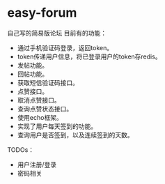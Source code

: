 # easy-forum
自己写的简易版论坛
目前有的功能：
- 通过手机验证码登录，返回token。
- token传递用户信息，将已登录用户的token存redis。
- 发帖功能。
- 回帖功能。
- 获取短信验证码接口。
- 点赞接口。
- 取消点赞接口。
- 查询点赞状态接口。
- 使用echo框架。
- 实现了用户每天签到的功能。
- 查询用户是否签到，以及连续签到的天数。


TODOs：
- 用户注册/登录
- 密码相关

